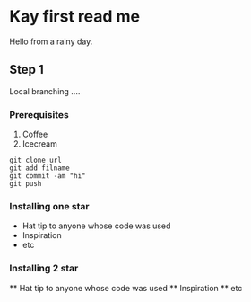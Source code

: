 # Kay first read me

Hello from a rainy day.

## Step 1

Local branching
....

### Prerequisites

1. Coffee
2. Icecream

```
git clone url
git add filname
git commit -am "hi"
git push
```

### Installing one star

* Hat tip to anyone whose code was used
* Inspiration
* etc

### Installing 2 star

** Hat tip to anyone whose code was used
** Inspiration
** etc
